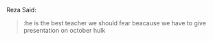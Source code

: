 Reza Said:

>:he is the best teacher
>we should fear beacause we have to give presentation on october
>hulk